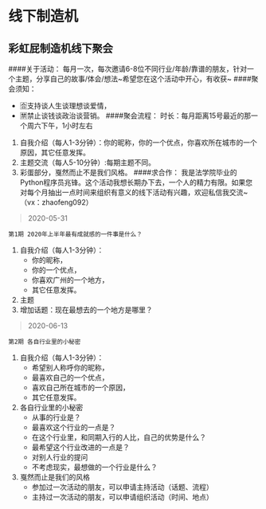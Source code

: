 线下制造机
==
彩虹屁制造机线下聚会
--
####关于活动：
每月一次，每次邀请6-8位不同行业/年龄/靠谱的朋友，针对一个主题，分享自己的故事/体会/想法~希望您在这个活动中开心，有收获~
####聚会须知：
- 🈴支持谈人生谈理想谈爱情，
- 🈲禁止谈钱谈政治谈营销。
####聚会流程：
时长：每月距离15号最近的那一个周六下午，1小时左右
1. 自我介绍（每人1-3分钟）：你的昵称，你的一个优点，你喜欢所在城市的一个原因，其它任意发挥。
2. 主题交流（每人5-10分钟）:每期主题不同。
3. 彩蛋部分，戛然而止不是我们风格。
####求合作：
我是法学院毕业的Python程序员兆锋。这个活动我想长期办下去，一个人的精力有限。如果您对每个月抽出一点时间来组织有意义的线下活动有兴趣，欢迎私信我交流~（vx：zhaofeng092）

> 2020-05-31
```text
第1期 2020年上半年最有成就感的一件事是什么？
```
1. 自我介绍（每人1-3分钟）：
	- 你的昵称，
	- 你的一个优点，
	- 你喜欢广州的一个地方，
	- 其它任意发挥。
2. 主题
3. 增加话题：现在最想去的一个地方是哪里？

> 2020-06-13
```text
第2期 各自行业里的小秘密
```
1. 自我介绍（每人1-3分钟）：
	- 希望别人称呼你的昵称，
	- 最喜欢自己的一个优点，
	- 喜欢自己所在城市的一个原因，
	- 其它任意发挥。
2. 各自行业里的小秘密
    - 从事的行业是？
    - 最喜欢这个行业的一点是？
    - 在这个行业里，和同期入行的人比，自己的优势是什么？
    - 最希望这个行业改进的一点是？
    - 对别人行业的提问
    - 不考虑现实，最想做的一个行业是什么？
3. 戛然而止是我们的风格
    - 参加过一次活动的朋友，可以申请主持活动（话题、流程）
    - 主持过一次活动的朋友，可以申请组织活动（时间、地点）